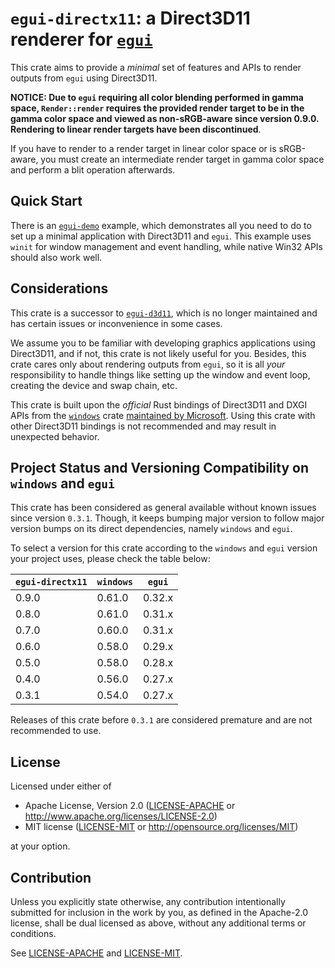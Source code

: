 # `egui-directx11`: a Direct3D11 renderer for [`egui`](https://crates.io/crates/egui)

This crate aims to provide a *minimal* set of features and APIs to render
outputs from `egui` using Direct3D11.

**NOTICE: Due to `egui` requiring **all** color blending performed in gamma space,
`Render::render` requires the provided render target to be in the gamma color space
and viewed as non-sRGB-aware since version 0.9.0. Rendering to linear render targets
have been discontinued**.

If you have to render to a render target in linear color space or is sRGB-aware,
you must create an intermediate render target in gamma color space and perform a
blit operation afterwards.

## Quick Start

There is an [`egui-demo`](examples/egui-demo.rs) example, which demonstrates all you need to do to set up a minimal application
with Direct3D11 and `egui`. This example uses `winit` for window management and
event handling, while native Win32 APIs should also work well.

## Considerations

This crate is a successor to [`egui-d3d11`](https://crates.io/crates/egui-d3d11),
which is no longer maintained and has certain issues or inconvenience in some cases.

We assume you to be familiar with developing
graphics applications using Direct3D11, and if not, this crate is not likely
useful for you. Besides, this crate cares only about rendering outputs
from `egui`, so it is all *your* responsibility to handle things like
setting up the window and event loop, creating the device and swap chain, etc.

This crate is built upon the *official* Rust bindings of Direct3D11 and DXGI APIs
from the [`windows`](https://crates.io/crates/windows) crate [maintained by
Microsoft](https://github.com/microsoft/windows-rs). Using this crate with
other Direct3D11 bindings is not recommended and may result in unexpected behavior.

## Project Status and Versioning Compatibility on `windows` and `egui`

This crate has been considered as general available without known issues since
version `0.3.1`. Though, it keeps bumping major version to follow major version
bumps on its direct dependencies, namely `windows` and  `egui`.

To select a version for this crate according to the `windows` and `egui` version
your project uses, please check the table below:

|`egui-directx11`|`windows`|`egui`|
|-|-|-|
|0.9.0|0.61.0|0.32.x|
|0.8.0|0.61.0|0.31.x|
|0.7.0|0.60.0|0.31.x|
|0.6.0|0.58.0|0.29.x|
|0.5.0|0.58.0|0.28.x|
|0.4.0|0.56.0|0.27.x|
|0.3.1|0.54.0|0.27.x|

Releases of this crate before `0.3.1` are considered premature and are not recommended to use.

## License

Licensed under either of

 * Apache License, Version 2.0
   ([LICENSE-APACHE](LICENSE-APACHE) or http://www.apache.org/licenses/LICENSE-2.0)
 * MIT license
   ([LICENSE-MIT](LICENSE-MIT) or http://opensource.org/licenses/MIT)

at your option.

## Contribution

Unless you explicitly state otherwise, any contribution intentionally submitted
for inclusion in the work by you, as defined in the Apache-2.0 license, shall be
dual licensed as above, without any additional terms or conditions.

See [LICENSE-APACHE](LICENSE-APACHE) and [LICENSE-MIT](LICENSE-MIT).

